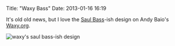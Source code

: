 Title: "Waxy Bass"
Date: 2013-01-16 16:19

It's old old news, but I love the [Saul Bass](http://en.wikipedia.org/wiki/Saul_Bass)-ish design on Andy Baio's [Waxy.org](http://waxy.org).

![waxy's saul bass-ish design](http://static.monkinetic.com/files//waxy-bass-20130116-092037.png)
